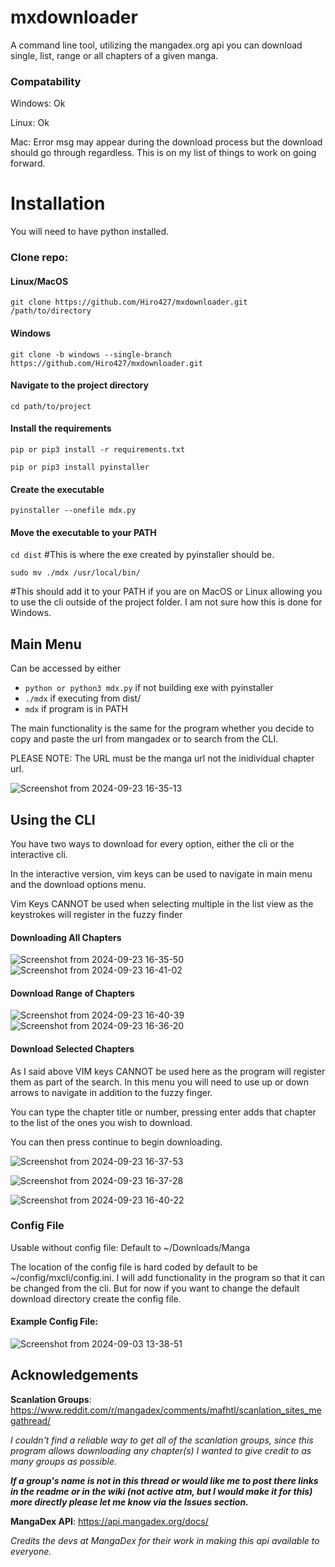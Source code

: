 # mxdownloader
A command line tool, utilizing the mangadex.org api you can download single, list, range or all chapters of a given manga. 

### Compatability 
Windows: Ok 

Linux: Ok

Mac: Error msg may appear during the download process but the download should go through regardless. This is on my list of things to work on going forward. 


# Installation 

You will need to have python installed.


### Clone repo: 

#### Linux/MacOS

`git clone https://github.com/Hiro427/mxdownloader.git /path/to/directory`

#### Windows
`git clone -b windows --single-branch https://github.com/Hiro427/mxdownloader.git` 

#### Navigate to the project directory 

`cd path/to/project` 

#### Install the requirements

`pip or pip3 install -r requirements.txt`

`pip or pip3 install pyinstaller`

#### Create the executable

`pyinstaller --onefile mdx.py`

#### Move the executable to your PATH

`cd dist` #This is where the exe created by pyinstaller should be.

`sudo mv ./mdx /usr/local/bin/` 

#This should add it to your PATH if you are on MacOS or Linux allowing you to use the cli outside of the project folder. I am not sure how this is done for Windows. 


## Main Menu 

Can be accessed by either 
- `python or python3 mdx.py` if not building exe with pyinstaller
- `./mdx` if executing from dist/
- `mdx` if program is in PATH 

The main functionality is the same for the program whether you decide to copy and paste the url from mangadex or to search from the CLI. 

PLEASE NOTE: The URL must be the manga url not the inidividual chapter url. 

![Screenshot from 2024-09-23 16-35-13](https://github.com/user-attachments/assets/043f42e7-6fb9-4634-bdc2-bf1030577f44)

## Using the CLI 
You have two ways to download for every option, either the cli or the interactive cli.

In the interactive version, vim keys can be used to navigate in main menu and the download options menu.

Vim Keys CANNOT be used when selecting multiple in the list view as the keystrokes will register in the fuzzy finder 

#### Downloading All Chapters 
![Screenshot from 2024-09-23 16-35-50](https://github.com/user-attachments/assets/2dfb3f5c-966a-41df-83d1-aa373152534f)
![Screenshot from 2024-09-23 16-41-02](https://github.com/user-attachments/assets/57801c7d-5e43-4fcd-ad08-645831fd2f27)


#### Download Range of Chapters
![Screenshot from 2024-09-23 16-40-39](https://github.com/user-attachments/assets/5432a4ba-a853-4ce2-b2fc-6e2f903f9c4f)
![Screenshot from 2024-09-23 16-36-20](https://github.com/user-attachments/assets/ff8bd836-f83c-4424-9732-8c8374fc644f)

#### Download Selected Chapters

As I said above VIM keys CANNOT be used here as the program will register them as part of the search. In this menu you will need to use up or down arrows to navigate in addition to the fuzzy finger. 

You can type the chapter title or number, pressing enter adds that chapter to the list of the ones you wish to download.

You can then press continue to begin downloading.

![Screenshot from 2024-09-23 16-37-53](https://github.com/user-attachments/assets/2151e85a-55f5-4252-a0d1-e11a97d2078a)

![Screenshot from 2024-09-23 16-37-28](https://github.com/user-attachments/assets/e91765b4-dd03-4c26-b8bb-643455e22268)

![Screenshot from 2024-09-23 16-40-22](https://github.com/user-attachments/assets/f55a88b1-3fbe-4831-b6e6-7bf5aae91f6a)


### Config File 

Usable without config file: Default to ~/Downloads/Manga

The location of the config file is hard coded by default to be ~/config/mxcli/config.ini. I will add functionality in the program so that it can be changed from the cli. But for now if you want to change the default download directory create the config file. 


#### Example Config File:

![Screenshot from 2024-09-03 13-38-51](https://github.com/user-attachments/assets/db71125f-77eb-48e5-9826-18d92bd105c9)

## Acknowledgements
**Scanlation Groups**: https://www.reddit.com/r/mangadex/comments/mafhtl/scanlation_sites_megathread/


_I couldn't find a reliable way to get all of the scanlation groups, since this program allows downloading any chapter(s) I wanted to give credit to as many groups as possible._

**_If a group's name is not in this thread or would like me to post there links in the readme or in the wiki (not active atm, but I would make it for this) more directly please let me know via the Issues section._**

**MangaDex API**: https://api.mangadex.org/docs/

_Credits the devs at MangaDex for their work in making this api available to everyone._
